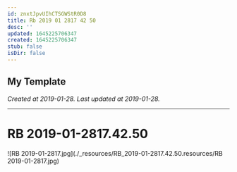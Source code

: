 ```yaml
---
id: znxtJpvUIhCTSGWStR0D8
title: Rb 2019 01 2817 42 50
desc: ''
updated: 1645225706347
created: 1645225706347
stub: false
isDir: false
---
```

My Template
---

_Created at 2019-01-28._
_Last updated at 2019-01-28._




---

# RB 2019-01-2817.42.50


![RB 2019-01-2817.jpg](./_resources/RB_2019-01-2817.42.50.resources/RB 2019-01-2817.jpg)

